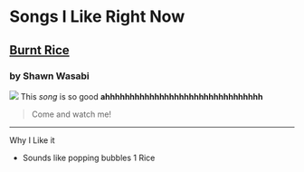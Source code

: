 # Songs I Like Right Now
## [Burnt Rice](https://www.youtube.com/watch?v=JE1Gvzxfm1E)
### by Shawn Wasabi
![](https://imagesvc.meredithcorp.io/v3/mm/image?url=https%3A%2F%2Fstatic.onecms.io%2Fwp-content%2Fuploads%2Fsites%2F24%2F2018%2F01%2FGettyImages-dexph119_066-burnt-rice-2000.jpg)
This _song_ is so good __ahhhhhhhhhhhhhhhhhhhhhhhhhhhhhhhh__
> Come and watch me!
***
Why I Like it
* Sounds like popping bubbles
1 Rice
